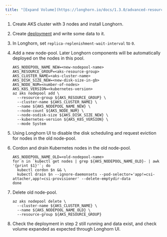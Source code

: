 ```yaml
---
title: "[Expand Volume](https://longhorn.io/docs/1.3.0/advanced-resources/support-managed-k8s-service/manage-node-group-on-aks/)"
---
```

1. Create AKS cluster with 3 nodes and install Longhorn.
2. Create [deployment](https://github.com/longhorn/longhorn/blob/master/examples/deployment.yaml) and write some data to it.
3. In Longhorn, set `replica-replenishment-wait-interval` to `0`.
4. Add a new node-pool. Later Longhorn components will be automatically deployed on the nodes in this pool.

    ```
    AKS_NODEPOOL_NAME_NEW=<new-nodepool-name>
    AKS_RESOURCE_GROUP=<aks-resource-group>
    AKS_CLUSTER_NAME=<aks-cluster-name>
    AKS_DISK_SIZE_NEW=<new-disk-size-in-gb>
    AKS_NODE_NUM=<number-of-nodes>
    AKS_K8S_VERSION=<kubernetes-version>
    az aks nodepool add \
      --resource-group ${AKS_RESOURCE_GROUP} \
      --cluster-name ${AKS_CLUSTER_NAME} \
      --name ${AKS_NODEPOOL_NAME_NEW} \
      --node-count ${AKS_NODE_NUM} \
      --node-osdisk-size ${AKS_DISK_SIZE_NEW} \
      --kubernetes-version ${AKS_K8S_VERSION} \
      --mode System
    ```
5. Using Longhorn UI to disable the disk scheduling and request eviction for nodes in the old node-pool.
6. Cordon and drain Kubernetes nodes in the old node-pool.
    ```
    AKS_NODEPOOL_NAME_OLD=<old-nodepool-name>
    for n in `kubectl get nodes | grep ${AKS_NODEPOOL_NAME_OLD}- | awk '{print $1}'`; do
      kubectl cordon $n && \
      kubectl drain $n --ignore-daemonsets --pod-selector='app!=csi-attacher,app!=csi-provisioner' --delete-emptydir-data
    done
    ```
7. Delete old node-pool.
    ```
    az aks nodepool delete \
      --cluster-name ${AKS_CLUSTER_NAME} \
      --name ${AKS_NODEPOOL_NAME_OLD} \
      --resource-group ${AKS_RESOURCE_GROUP}
   ```
8. Check the deployment in step 2 still running and data exist, and check volume expanded as expected through Longhorn UI.